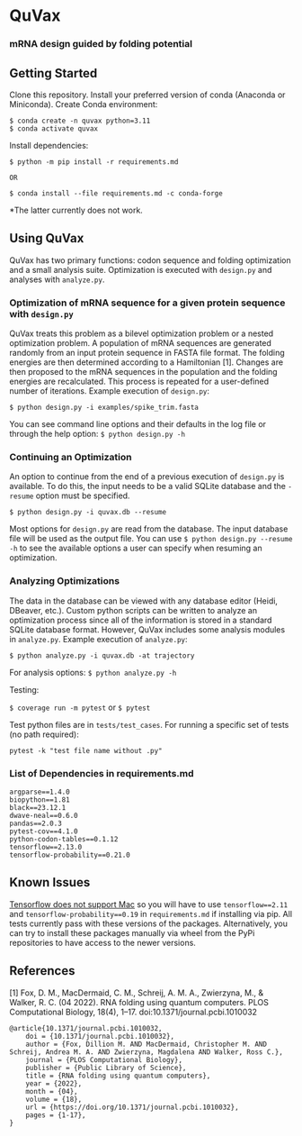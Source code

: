 # QuVax
### mRNA design guided by folding potential

## Getting Started

Clone this repository. Install your preferred version of conda (Anaconda or Miniconda). Create Conda environment:

```
$ conda create -n quvax python=3.11
$ conda activate quvax
```

Install dependencies:

```
$ python -m pip install -r requirements.md

OR

$ conda install --file requirements.md -c conda-forge
```

*The latter currently does not work.

## Using QuVax

QuVax has two primary functions: codon sequence and folding optimization and a small analysis suite. Optimization is executed with ```design.py``` and analyses with ```analyze.py```.

### Optimization of mRNA sequence for a given protein sequence with ```design.py```

QuVax treats this problem as a bilevel optimization problem or a nested optimization problem. A population of mRNA sequences are generated randomly from an input protein sequence in FASTA file format. The folding energies are then determined according to a Hamiltonian [1]. Changes are then proposed to the mRNA sequences in the population and the folding energies are recalculated. This process is repeated for a user-defined number of iterations. Example execution of ```design.py```:

```
$ python design.py -i examples/spike_trim.fasta
```

You can see command line options and their defaults in the log file or through the help option: ```$ python design.py -h```

### Continuing an Optimization

An option to continue from the end of a previous execution of ```design.py``` is available. To do this, the input needs to be a valid SQLite database and the ```-resume``` option must be specified.

```
$ python design.py -i quvax.db --resume
```

Most options for ```design.py``` are read from the database. The input database file will be used as the output file. You can use ```$ python design.py --resume -h``` to see the available options a user can specify when resuming an optimization.

### Analyzing Optimizations

The data in the database can be viewed with any database editor (Heidi, DBeaver, etc.). Custom python scripts can be written to analyze an optimization process since all of the information is stored in a standard SQLite database format. However, QuVax includes some analysis modules in ```analyze.py```. Example execution of ```analyze.py```:

```
$ python analyze.py -i quvax.db -at trajectory
```

For analysis options: ```$ python analyze.py -h```

Testing:

```$ coverage run -m pytest``` or ```$ pytest```

Test python files are in ```tests/test_cases```. For running a specific set of tests (no path required):

```pytest -k "test file name without .py"```

### List of Dependencies in requirements.md

```
argparse==1.4.0
biopython==1.81
black==23.12.1
dwave-neal==0.6.0
pandas==2.0.3
pytest-cov==4.1.0
python-codon-tables==0.1.12
tensorflow==2.13.0
tensorflow-probability==0.21.0
```

## Known Issues

[Tensorflow does not support Mac](https://github.com/tensorflow/tensorflow/issues/61382) so you will have to use ```tensorflow==2.11``` and ```tensorflow-probability==0.19``` in ```requirements.md``` if installing via pip. All tests currently pass with these versions of the packages. Alternatively, you can try to install these packages manually via wheel from the PyPi repositories to have access to the newer versions.

## References

[1] Fox, D. M., MacDermaid, C. M., Schreij, A. M. A., Zwierzyna, M., & Walker, R. C. (04 2022). RNA folding using quantum computers. PLOS Computational Biology, 18(4), 1–17. doi:10.1371/journal.pcbi.1010032

```
@article{10.1371/journal.pcbi.1010032,
    doi = {10.1371/journal.pcbi.1010032},
    author = {Fox, Dillion M. AND MacDermaid, Christopher M. AND Schreij, Andrea M. A. AND Zwierzyna, Magdalena AND Walker, Ross C.},
    journal = {PLOS Computational Biology},
    publisher = {Public Library of Science},
    title = {RNA folding using quantum computers},
    year = {2022},
    month = {04},
    volume = {18},
    url = {https://doi.org/10.1371/journal.pcbi.1010032},
    pages = {1-17},
}
```
